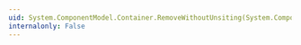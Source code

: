 ```yaml
---
uid: System.ComponentModel.Container.RemoveWithoutUnsiting(System.ComponentModel.IComponent)
internalonly: False
---
```

